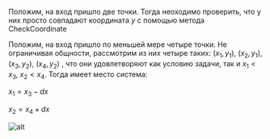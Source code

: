 Положим, на вход пришло две точки. Тогда неоходимо проверить, что у них просто совпадают координата $y$ с помощью метода CheckCoordinate

Положим, на вход пришло по меньшей мере четыре точки. Не ограничивая общности, рассмотрим из них четыре таких: $(x_1, y_1)$, $(x_2, y_1)$, $(x_3, y_2)$, $(x_4, y_2)$
, что они удовлетворяют как условию задачи, так и $x_1 < x_3$, $x_2 < x_4$. Тогда имеет место система: 


$x_1 = x_3 - dx$

$x_2 = x_4 + dx$


![ alt]([https://github.com/SkosMartren/useful-materials/blob/main/BST_1.png](https://github.com/SkosMartren/useful-materials/blob/main/for_356_leetcode_1.png)https://github.com/SkosMartren/useful-materials/blob/main/for_356_leetcode_1.png)
